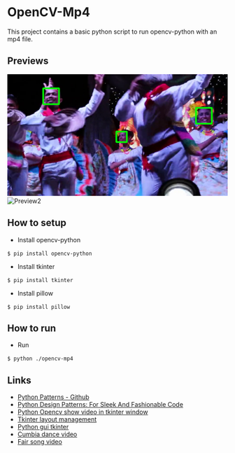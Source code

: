 # OpenCV-Mp4
This project contains a basic python script to run opencv-python with an mp4 file.

## Previews

![Preview1](./preview/preview1.PNG?raw=true "Preview1")
![Preview2](./preview/preview2.gif)

## How to setup
- Install opencv-python
```
$ pip install opencv-python
```

- Install tkinter
```
$ pip install tkinter
```

- Install pillow
```
$ pip install pillow
```

## How to run
- Run
```
$ python ./opencv-mp4
```

## Links
- [Python Patterns - Github](https://github.com/faif/python-patterns)
- [Python Design Patterns: For Sleek And Fashionable Code](https://www.toptal.com/python/python-design-patterns)
- [Python Opencv show video in tkinter window](https://solarianprogrammer.com/2018/04/21/python-opencv-show-video-tkinter-window/)
- [Tkinter layout management](https://www.python-course.eu/tkinter_layout_management.php)
- [Python gui tkinter](https://www.geeksforgeeks.org/python-gui-tkinter/)
- [Cumbia dance video](https://pixabay.com/fr/videos/la-cumbia-colombie-paix-joy-8758/)
- [Fair song video](https://pixabay.com/fr/videos/juste-vacances-dansant-chansons-4843/)
